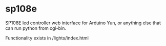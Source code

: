 # sp108e
SP108E led controller web interface for Arduino Yun, or anything else that can run python from cgi-bin.

Functionality exists in /lights/index.html
